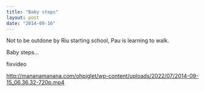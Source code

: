 ```yaml
---
title: "Baby steps"
layout: post
date: "2014-09-16"
---
```


Not to be outdone by Riu starting school, Pau is learning to walk.

Baby steps…


fixvideo

http://mananamanana.com/ohpiglet/wp-content/uploads/2022/07/2014-09-15_06.36.32-720p.mp4
